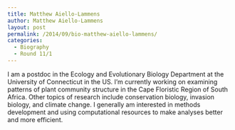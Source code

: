 ```yaml
---
title: Matthew Aiello-Lammens
author: Matthew Aiello-Lammens
layout: post
permalink: /2014/09/bio-matthew-aiello-lammens/
categories:
  - Biography
  - Round 11/1
---
```

I am a postdoc in the Ecology and Evolutionary Biology Department at the University of Connecticut in the US. I&#8217;m currently working on examining patterns of plant community structure in the Cape Floristic Region of South Africa. Other topics of research include conservation biology, invasion biology, and climate change. I generally am interested in methods development and using computational resources to make analyses better and more efficient.